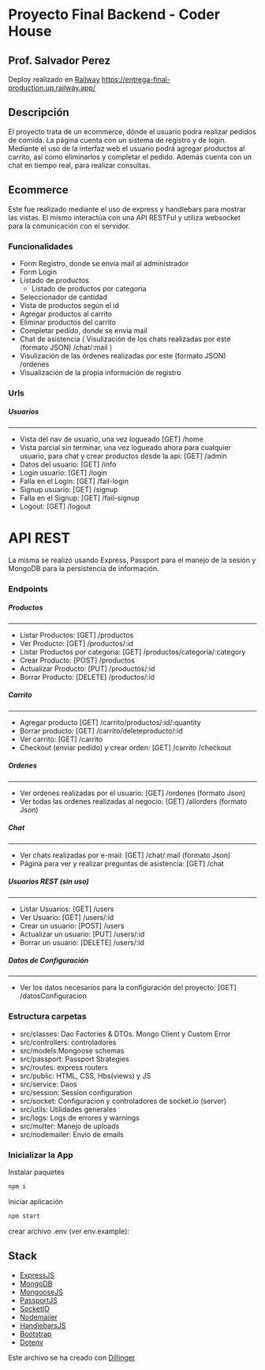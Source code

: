 # Proyecto Final Backend - Coder House
## Prof. Salvador Perez
Deploy realizado en [Railway](https://railway.app//)
https://entrega-final-production.up.railway.app/
## Descripción
El proyecto trata de un ecommerce, dónde el usuario podra realizar pedidos de comida.
La página cuenta con un sistema de registro y de login.
Mediante el uso de la interfaz web el usuario podrá agregar productos al carrito, así como eliminarlos y completar el pedido. Además cuenta con un chat en tiempo real, para realizar consultas.
## Ecommerce
Este fue realizado mediante el uso de express y handlebars para mostrar las vistas.
El mismo interactúa con una API RESTFul y utiliza websocket para la comunicación con el servidor.
### Funcionalidades
- Form Registro, donde se envia mail al administrador
- Form Login
- Listado de productos
  - Listado de productos por categoria
- Seleccionador de cantidad
- Vista de productos según el id
- Agregar productos al carrito
- Eliminar productos del carrito
- Completar pedido, donde se envia mail 
- Chat de asistencia ( Visulización de los chats realizadas por este (formato JSON) /chat/:mail )
- Visulización de las órdenes realizadas por este (formato JSON) /ordenes 
- Visualización de la propia información de registro
### Urls
##### Usuarios 
  ----
- Vista del nav de usuario, una vez logueado [GET] /home
- Vista parcial sin terminar, una vez logueado ahora para cualquier usuario, para chat y crear productos desde la api: [GET] /admin
- Datos del usuario: [GET] /info
- Login usuario: [GET] /login   
- Falla en el Login: [GET] /fail-login
- Signup usuario: [GET] /signup 
- Falla en el Signup: [GET] /fail-signup
 - Logout: [GET] /logout 
# API REST
La misma se realizó usando Express, Passport para el manejo de la sesión y MongoDB para la persistencia de información.
### Endpoints
##### Productos 
---
- Listar Productos: [GET] /productos
- Ver Producto: [GET] /productos/:id
- Listar Productos por categoria: [GET] /productos/categoria/:category
- Crear Producto: [POST] /productos
- Actualizar Producto: [PUT] /productos/:id
- Borrar Producto: [DELETE] /productos/:id
##### Carrito
---
- Agregar producto [GET] /carrito/productos/:id/:quantity
- Borrar producto: [GET] /carrito/deleteproducto/:id
- Ver carrito: [GET] /carrito   
- Checkout (enviar pedido) y crear orden: [GET] /carrito /checkout
##### Ordenes
---
- Ver ordenes realizadas por el usuario: [GET] /ordenes (formato Json)
- Ver todas las ordenes realizadas al negocio: [GET] /allorders (formato Json)
##### Chat
---
- Ver chats realizadas por e-mail: [GET] /chat/:mail (formato Json)
- Página para ver y realizar preguntas de asistencia: [GET] /chat 

##### Usuarios REST  (sin uso)
---
- Listar Usuarios: [GET] /users
- Ver Usuario: [GET] /users/:id
- Crear un usuario: [POST] /users
- Actualizar un usuario: [PUT] /users/:id
- Borrar un usuario: [DELETE] /users/:id
##### Datos de Configuración
---
- Ver los datos necesarios para la configuración del proyecto: [GET] /datosConfiguracion

### Estructura carpetas
- src/classes: Dao Factories & DTOs. Mongo Client y Custom Error
- src/controllers: controladores
- src/models:Mongoose schemas
- src/passport: Passport Strategies
- src/routes: express routers
- src/public: HTML, CSS, Hbs(views) y JS
- src/service: Daos
- src/session: Session configuration
- src/socket: Configuracion y controladores de socket.io (server)
- src/utils: Utilidades generales
- src/logs: Logs de errores y warnings
- src/multer: Manejo de uploads
- src/nodemailer: Envio de emails

### Inicializar la App
Instalar paquetes
```sh
npm i
```
Iniciar aplicación
```sh
npm start
```

crear archivo .env (ver env.example): 

## Stack
- [ExpressJS](https://expressjs.com/)
- [MongoDB](https://www.mongodb.com/)
- [MongooseJS](https://mongoosejs.com/)
- [PassportJS](https://www.passportjs.org/)
- [SocketIO](https://socket.io/)
- [Nodemailer](https://nodemailer.com/about/)
- [HandlebarsJS](https://handlebarsjs.com/)
- [Bootstrap](https://getbootstrap.com/)
- [Dotenv](https://www.npmjs.com/package/dotenv)

Este archivo se ha creado con [Dillinger](https://dillinger.io/)